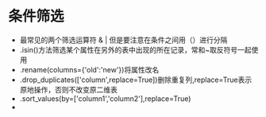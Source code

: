 # 条件筛选
* 最常见的两个筛选运算符 & | 但是要注意在条件之间用（）进行分隔
* .isin()方法筛选某个属性在另外的表中出现的所在记录，常和~取反符号一起使用
* .rename(columns={'old':'new'})将属性改名
* .drop_duplicates(['column',replace=True])删除重复列,replace=True表示原地操作，否则不改变原二维表
* .sort_values(by=['column1','column2'],replace=True)
* 
